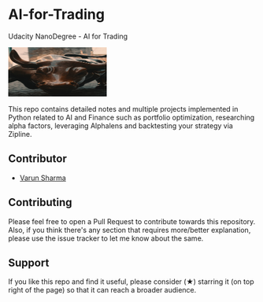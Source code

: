 # AI-for-Trading
 Udacity NanoDegree - AI for Trading

<img src="./images/Bull.jpg" width="200" height="100"></img>

This repo contains detailed notes and multiple projects implemented in Python related to AI and Finance such as portfolio optimization, researching alpha factors, leveraging Alphalens and backtesting your strategy via Zipline.



## Contributor
- [Varun Sharma](https://github.com/sharmavarun1985)

## Contributing

Please feel free to open a Pull Request to contribute towards this repository. Also, if you think there's any section that requires more/better explanation, please use the issue tracker to let me know about the same.

## Support

If you like this repo and find it useful, please consider (★) starring it (on top right of the page) so that it can reach a broader audience.
